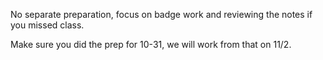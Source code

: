 No separate preparation, focus on badge work and reviewing the notes if you missed class. 

Make sure you did the prep for 10-31, we will work from that on 11/2. 